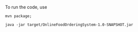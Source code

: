 To run the code, use

`mvn package; `

`java -jar target/OnlineFoodOrderingSystem-1.0-SNAPSHOT.jar `
